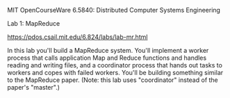 MIT OpenCourseWare 
6.5840: Distributed Computer Systems Engineering

Lab 1: MapReduce

https://pdos.csail.mit.edu/6.824/labs/lab-mr.html

 In this lab you'll build a MapReduce system. You'll implement a worker process that calls application Map and Reduce functions and handles reading and writing files, and a coordinator process that hands out tasks to workers and copes with failed workers. You'll be building something similar to the MapReduce paper. (Note: this lab uses "coordinator" instead of the paper's "master".) 
